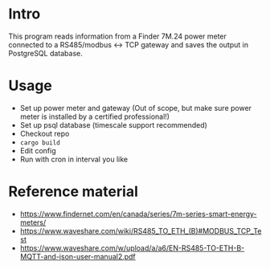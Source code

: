 # Intro
This program reads information from a Finder 7M.24 power meter connected to a RS485/modbus <-> TCP gateway and saves the output in PostgreSQL database.

# Usage
- Set up power meter and gateway (Out of scope, but make sure power meter is installed by a certified professional!)
- Set up psql database (timescale support recommended)
- Checkout repo
- `cargo build`
- Edit config
- Run with cron in interval you like
    
# Reference material
- https://www.findernet.com/en/canada/series/7m-series-smart-energy-meters/
- https://www.waveshare.com/wiki/RS485_TO_ETH_(B)#MODBUS_TCP_Test
- https://www.waveshare.com/w/upload/a/a6/EN-RS485-TO-ETH-B-MQTT-and-json-user-manual2.pdf

